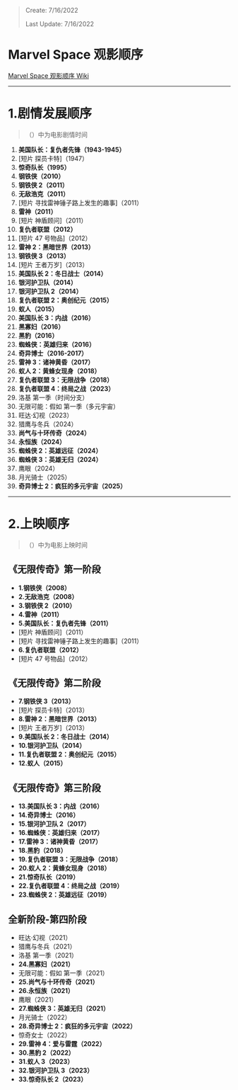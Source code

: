 > Create: 7/16/2022
>
> Last Update: 7/16/2022

# **Marvel Space 观影顺序**

[Marvel Space 观影顺序 Wiki](https://zh.wikipedia.org/wiki/%E6%BC%AB%E5%A8%81%E7%94%B5%E5%BD%B1%E5%AE%87%E5%AE%99#%E5%B7%B2%E4%B8%8A%E6%98%A0)

---

# 1.剧情发展顺序

> （）中为电影剧情时间

1. **美国队长：复仇者先锋（1943-1945）**
2. [短片 探员卡特]（1947）
3. **惊奇队长（1995）**
4. **钢铁侠（2010）**
5. **钢铁侠 2（2011）**
6. **无敌浩克（2011）**
7. [短片 寻找雷神锤子路上发生的趣事]（2011）
8. **雷神（2011）**
9. [短片 神盾顾问]（2011）
10. **复仇者联盟（2012）**
11. [短片 47 号物品]（2012）
12. **雷神 2：黑暗世界（2013）**
13. **钢铁侠 3（2013）**
14. [短片 王者万岁]（2013）
15. **美国队长 2：冬日战士（2014）**
16. **银河护卫队（2014）**
17. **银河护卫队 2（2014）**
18. **复仇者联盟 2：奥创纪元（2015）**
19. **蚁人（2015）**
20. **美国队长 3：内战（2016）**
21. **黑寡妇（2016）**
22. **黑豹（2016）**
23. **蜘蛛侠：英雄归来（2016）**
24. **奇异博士（2016-2017）**
25. **雷神 3：诸神黄昏（2017）**
26. **蚁人 2：黄蜂女现身（2018）**
27. **复仇者联盟 3：无限战争（2018）**
28. **复仇者联盟 4：终局之战（2023）**
29. 洛基 第一季（时间分支）
30. 无限可能：假如 第一季（多元宇宙）
31. 旺达·幻视（2023）
32. 猎鹰与冬兵（2024）
33. **尚气与十环传奇（2024）**
34. **永恒族（2024）**
35. **蜘蛛侠 2：英雄远征（2024）**
36. **蜘蛛侠 3：英雄无归（2024）**
37. 鹰眼（2024）
38. 月光骑士（2025）
39. **奇异博士 2：疯狂的多元宇宙（2025）**

---

# 2.上映顺序

> （）中为电影上映时间

## 《无限传奇》第一阶段

- **1.钢铁侠（2008）**
- **2.无敌浩克（2008）**
- **3.钢铁侠 2（2010）**
- **4.雷神（2011）**
- **5.美国队长：复仇者先锋（2011）**
- [短片 神盾顾问]（2011）
- [短片 寻找雷神锤子路上发生的趣事]（2011）
- **6.复仇者联盟（2012）**
- [短片 47 号物品]（2012）

## 《无限传奇》第二阶段

- **7.钢铁侠 3（2013）**
- [短片 探员卡特]（2013）
- **8.雷神 2：黑暗世界（2013）**
- [短片 王者万岁]（2013）
- **9.美国队长 2：冬日战士（2014）**
- **10.银河护卫队（2014）**
- **11.复仇者联盟 2：奥创纪元（2015）**
- **12.蚁人（2015）**

## 《无限传奇》第三阶段

- **13.美国队长 3：内战（2016）**
- **14.奇异博士（2016）**
- **15.银河护卫队 2（2017）**
- **16.蜘蛛侠：英雄归来（2017）**
- **17.雷神 3：诸神黄昏（2017）**
- **18.黑豹（2018）**
- **19.复仇者联盟 3：无限战争（2018）**
- **20.蚁人 2：黄蜂女现身（2018）**
- **21.惊奇队长（2019）**
- **22.复仇者联盟 4：终局之战（2019）**
- **23.蜘蛛侠 2：英雄远征（2019）**

## 全新阶段-第四阶段

- 旺达·幻视（2021）
- 猎鹰与冬兵（2021）
- 洛基 第一季（2021）
- **24.黑寡妇（2021）**
- 无限可能：假如 第一季（2021）
- **25.尚气与十环传奇（2021）**
- **26.永恒族（2021）**
- 鹰眼（2021）
- **27.蜘蛛侠 3：英雄无归（2021）**
- 月光骑士（2022）
- **28.奇异博士 2：疯狂的多元宇宙（2022）**
- 惊奇女士（2022）
- **29.雷神 4：爱与雷霆（2022）**
- **30.黑豹 2（2022）**
- **31.蚁人 3（2023）**
- **32.银河护卫队 3（2023）**
- **33.惊奇队长 2（2023）**
